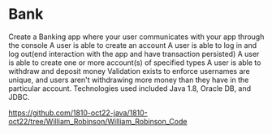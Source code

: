 <h1>Bank</h1>

Create a Banking app where your user communicates with your app through the 
console A user is able to create an account A user is able to log in and 
log out(end interaction with the app and have transaction persisted) 
A user is able to create one or more account(s) of specified types 
A user is able to withdraw and deposit money Validation exists to 
enforce usernames are unique, and users aren't withdrawing more money 
than they have in the particular account.
Technologies used included Java 1.8, Oracle DB, and JDBC.

https://github.com/1810-oct22-java/1810-oct22/tree/William_Robinson/William_Robinson_Code
